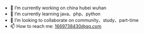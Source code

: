- 🔭 I’m currently working on china hubei wuhan
- 🌱 I’m currently learning java、php、python
- 👯 I’m looking to collaborate on community、study、part-time
- 📫 How to reach me: 1669738430@qq.com

